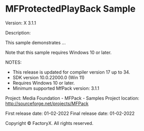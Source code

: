 # MFProtectedPlayBack Sample
Version: X 3.1.1

Description:

  This sample demonstrates ...

  Note that this sample requires Windows 10 or later. 

NOTES: 
 - This release is updated for compiler version 17 up to 34.
 - SDK version 10.0.22000.0 (Win 11)
 - Requires Windows 10 or later.
 - Minimum supported MfPack version: 3.1.1

Project: Media Foundation - MFPack - Samples
Project location: http://sourceforge.net/projects/MFPack

First release date: 01-02-2022
Final release date: 01-02-2022

Copyright © FactoryX. All rights reserved.